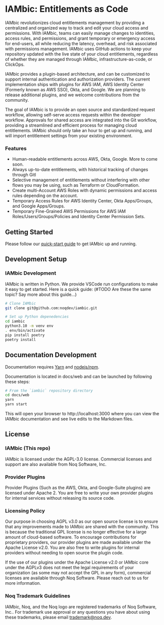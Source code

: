 # IAMbic: Entitlements as Code

IAMbic revolutionizes cloud entitlements management by providing a centralized and organized way to track and edit your cloud access and permissions. With IAMbic, teams can easily manage changes to identities, access rules, and permissions, and grant temporary or emergency access for end-users, all while reducing the latency, overhead, and risk associated with permissions management. IAMbic uses GitHub actions to keep your repository updated with the live state of your cloud entitlements, regardless of whether they are managed through IAMbic, infrastructure-as-code, or ClickOps.

IAMbic provides a plugin-based architecture, and can be customized to support internal authentication and authorization providers. The current implementation ships with plugins for AWS IAM, AWS Identity Center (Formerly known as AWS SSO), Okta, and Google. We are planning to release additional plugins, and we welcome contributions from the community.

The goal of IAMbic is to provide an open source and standardized request workflow, allowing self-serve access requests within the developer workflow. Approvals for shared access are integrated into the Git workflow, providing a streamlined and efficient process for managing cloud entitlements. IAMbic should only take an hour to get up and running, and will import entitlement settings from your existing environment.

### Features

- Human-readable entitlements across AWS, Okta, Google. More to come soon.
- Always up-to-date entitlements, with historical tracking of changes through Gitl
- Selective management of entitlements without interfering with other flows you may be using, such as Terraform or CloudFormation.
- Create multi-Account AWS Roles with dynamic permissions and access rules depending on the account.
- Temporary Access Rules for AWS Identity Center, Okta Apps/Groups, and Google Apps/Groups.
- Temporary Fine-Grained AWS Permissions for AWS IAM Roles/Users/Groups/Policies and Identity Center Permission Sets.

## Getting Started

Please follow our [quick-start guide](http://iambic.org/getting_started/) to get IAMbic up and running.

## Development Setup

### IAMbic Development

IAMbic is written in Python. We provide VSCode run configurations to make it easy to get started. Here is a quick guide: 
(#TODO Are these the same topic? Say more about this guide...)

```bash
# Clone IAMbic
git clone git@github.com:noqdev/iambic.git

# Set up Python depenedencies
cd iambic
python3.10 -m venv env
. env/bin/activate
pip install poetry
poetry install
```

## Documentation Development

Documentation requires [Yarn](https://classic.yarnpkg.com/lang/en/docs/install/#debian-stable) and [nodejs/npm](https://docs.npmjs.com/downloading-and-installing-node-js-and-npm).

Documentation is located in docs/web and can be launched by following these steps:

```bash
# From the `iambic` repository directory
cd docs/web
yarn
yarn start
```

This will open your browser to http://localhost:3000 where you can view the IAMbic documentation and see live edits to the Markdown files.

## License

### IAMbic (This repo)

IAMbic is licensed under the AGPL-3.0 license. Commercial licenses and support are also available from Noq Software, Inc.

### Provider Plugins

Provider Plugins (Such as the AWS, Okta, and Google-Suite plugins) are licensed under Apache 2. You are free to write your own provider plugins for internal services without releasing its source code.

### Licensing Policy

Our purpose in choosing AGPL v3.0 as our open source license is to ensure that any improvements made to IAMbic are shared with the community. This is because the traditional GPL license is no longer effective for a large amount of cloud-based software. To encourage contributions for proprietary providers, our provider plugins are made available under the Apache License v2.0. You are also free to write plugins for internal providers without needing to open source the plugin code.

If the use of our plugins under the Apache License v2.0 or IAMbic core under the AGPLv3 does not meet the legal requirements of your organization (as some may not accept the GPL in any form), commercial licenses are available through Noq Software. Please reach out to us for more information.

### Noq Trademark Guidelines

IAMbic, Noq, and the Noq logo are registered trademarks of Noq Software, Inc.. For trademark use approval or any questions you have about using these trademarks, please email trademark@noq.dev.

